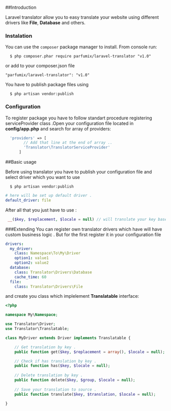 ##Introduction

Laravel translator allow you to easy translate your website using different drivers like **File**, **Database** and others. 

### Instalation
You can use the `composer` package manager to install. From console run:

```
  $ php composer.phar require parfumix/laravel-translator "v1.0"
```

or add to your composer.json file

    "parfumix/laravel-translator": "v1.0"

You have to publish package files using

```
  $ php artisan vendor:publish
```

### Configuration

To register package you have to follow standart procedure registering serviceProvider class .Open your configuration file located in **config/app.php** and search for array of providers:

```php
  'providers' => [
        // Add that line at the end of array ..
        'Translator\TranslatorServiceProvider'
      ]  
```

##Basic usage

Before using translator you have to publish your configuration file and select driver which you want to use

```
  $ php artisan vendor:publish
```

```yaml
# here will be set up default driver .
default_driver: file
```

After all that you just have to use :
```php
 __($key, $replacement, $locale = null) // will translate your key based on default selected driver. Locale will grab automaticly from localization component.
```

###Extending
You can register own translator drivers which have will have custom business logic . But for the first register it in your configuration file
```yaml
drivers:
  my_driver:
    class: Namespace\To\My\Driver
    option1: value1
    option2: value2
  database:
    class: Translator\Drivers\Database
    cache_time: 60
  file:
    class: Translator\Drivers\File
```

and create you class which implelement **Translatable** interface:

```php
<?php

namespace My\Namespace;

use Translator\Driver;
use Translator\Translatable;

class MyDriver extends Driver implements Translatable {

    // Get translation by key .
    public function get($key, $replacement = array(), $locale = null);

    // Check if has translation by key .
    public function has($key, $locale = null);
    
    // Delete translation by key .
    public function delete($key, $group, $locale = null);
    
    // Save your translation to source .
    public function translate($key, $translation, $locale = null);

}
```

